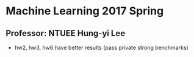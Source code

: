 # Machine Learning 2017 Spring
## Professor: NTUEE Hung-yi Lee
* hw2, hw3, hw6 have better results (pass private strong benchmarks)
